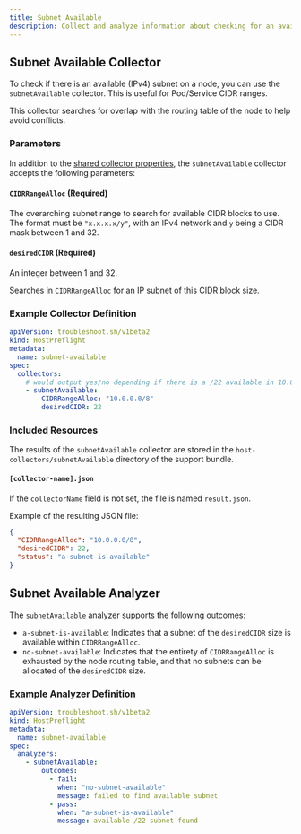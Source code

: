 ```yaml
---
title: Subnet Available
description: Collect and analyze information about checking for an available (IPv4) subnet.
---
```


## Subnet Available Collector

To check if there is an available (IPv4) subnet on a node, you can use the `subnetAvailable` collector. This is useful for Pod/Service CIDR ranges.

This collector searches for overlap with the routing table of the node to help avoid conflicts.

### Parameters

In addition to the [shared collector properties](/collect/collectors/#shared-properties), the `subnetAvailable` collector accepts the following parameters:

#### `CIDRRangeAlloc` (Required)
The overarching subnet range to search for available CIDR blocks to use. The format must be `"x.x.x.x/y"`, with an IPv4 network and `y` being a CIDR mask between 1 and 32.

#### `desiredCIDR` (Required)
An integer between 1 and 32.

Searches in `CIDRRangeAlloc` for an IP subnet of this CIDR block size.

### Example Collector Definition

```yaml
apiVersion: troubleshoot.sh/v1beta2
kind: HostPreflight
metadata:
  name: subnet-available
spec:
  collectors:
    # would output yes/no depending if there is a /22 available in 10.0.0.0/8
    - subnetAvailable:
        CIDRRangeAlloc: "10.0.0.0/8"
        desiredCIDR: 22
```

### Included Resources

The results of the `subnetAvailable` collector are stored in the `host-collectors/subnetAvailable` directory of the support bundle.

#### `[collector-name].json`

If the `collectorName` field is not set, the file is named `result.json`.

Example of the resulting JSON file:

```json
{
  "CIDRRangeAlloc": "10.0.0.0/8",
  "desiredCIDR": 22,
  "status": "a-subnet-is-available"
}
```

## Subnet Available Analyzer

The `subnetAvailable` analyzer supports the following outcomes:

- `a-subnet-is-available`: Indicates that a subnet of the `desiredCIDR` size is available within `CIDRRangeAlloc`.
- `no-subnet-available`: Indicates that the entirety of `CIDRRangeAlloc` is exhausted by the node routing table, and that no subnets can be allocated of the `desiredCIDR` size.

### Example Analyzer Definition

```yaml
apiVersion: troubleshoot.sh/v1beta2
kind: HostPreflight
metadata:
  name: subnet-available
spec:
  analyzers:
    - subnetAvailable:
        outcomes:
          - fail:
            when: "no-subnet-available"
            message: failed to find available subnet
          - pass:
            when: "a-subnet-is-available"
            message: available /22 subnet found
```
